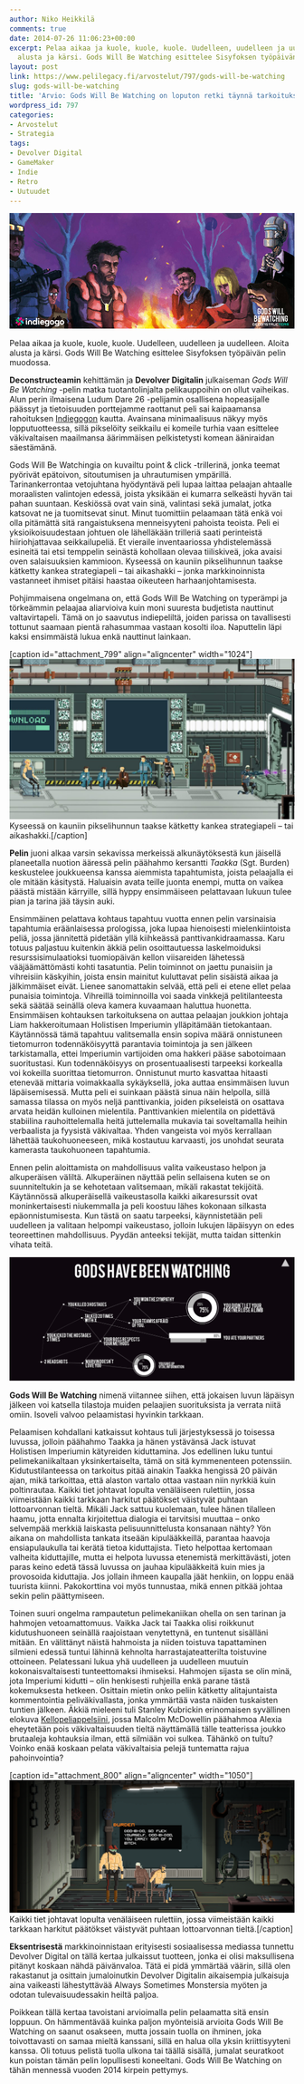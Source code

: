 ```yaml
---
author: Niko Heikkilä
comments: true
date: 2014-07-26 11:06:23+00:00
excerpt: Pelaa aikaa ja kuole, kuole, kuole. Uudelleen, uudelleen ja uudelleen. Aloita
  alusta ja kärsi. Gods Will Be Watching esittelee Sisyfoksen työpäivän pelin muodossa.
layout: post
link: https://www.pelilegacy.fi/arvostelut/797/gods-will-be-watching
slug: gods-will-be-watching
title: 'Arvio: Gods Will Be Watching on loputon retki täynnä tarkoituksetonta kuolemaa'
wordpress_id: 797
categories:
- Arvostelut
- Strategia
tags:
- Devolver Digital
- GameMaker
- Indie
- Retro
- Uutuudet
---
```


[![Gods Will Be Watching](/uploads/2014/07/gods_will_be_watching1.png)](/uploads/2014/07/gods_will_be_watching1.png)



Pelaa aikaa ja kuole, kuole, kuole. Uudelleen, uudelleen ja uudelleen. Aloita alusta ja kärsi. Gods Will Be Watching esittelee Sisyfoksen työpäivän pelin muodossa.



**Deconstructeamin** kehittämän ja **Devolver Digitalin** julkaiseman _Gods Will Be Watching_ -pelin matka tuotantolinjalta pelikauppoihin on ollut vaiheikas. Alun perin ilmaisena Ludum Dare 26 -pelijamin osallisena hopeasijalle päässyt ja tietoisuuden porttejamme raottanut peli sai kaipaamansa rahoituksen [Indiegogon](https://www.indiegogo.com/projects/gods-will-be-watching) kautta. Avainsana minimaalisuus näkyy myös lopputuotteessa, sillä pikselöity seikkailu ei komeile turhia vaan esittelee väkivaltaisen maailmansa äärimmäisen pelkistetysti komean ääniraidan säestämänä.

Gods Will Be Watchingia on kuvailtu point & click -trillerinä, jonka teemat pyörivät epätoivon, sitoutumisen ja uhrautumisen ympärillä. Tarinankerrontaa vetojuhtana hyödyntävä peli lupaa laittaa pelaajan ahtaalle moraalisten valintojen edessä, joista yksikään ei kumarra selkeästi hyvän tai pahan suuntaan. Keskiössä ovat vain sinä, valintasi sekä jumalat, jotka katsovat ne ja tuomitsevat sinut. Minut tuomittiin pelaamaan tätä enkä voi olla pitämättä sitä rangaistuksena menneisyyteni pahoista teoista. Peli ei yksioikoisuudestaan johtuen ole lähelläkään trilleriä saati perinteistä hiiriohjattavaa seikkailupeliä. Et vieraile inventaariossa yhdistelemässä esineitä tai etsi temppelin seinästä kohollaan olevaa tiiliskiveä, joka avaisi oven salaisuuksien kammioon. Kyseessä on kauniin pikselihunnun taakse kätketty kankea strategiapeli – tai aikashakki – jonka markkinoinnista vastanneet ihmiset pitäisi haastaa oikeuteen harhaanjohtamisesta.

Pohjimmaisena ongelmana on, että Gods Will Be Watching on typerämpi ja törkeämmin pelaajaa aliarvioiva kuin moni suuresta budjetista nauttinut valtavirtapeli. Tämä on jo saavutus indiepeliltä, joiden parissa on tavallisesti tottunut saamaan pientä rahasummaa vastaan kosolti iloa. Naputtelin läpi kaksi ensimmäistä lukua enkä nauttinut lainkaan.

[caption id="attachment_799" align="aligncenter" width="1024"][![Gods Will Be Watching](/uploads/2014/07/gods_will_be_watching2.jpg)](/uploads/2014/07/gods_will_be_watching2.jpg) Kyseessä on kauniin pikselihunnun taakse kätketty kankea strategiapeli – tai aikashakki.[/caption]

**Pelin** juoni alkaa varsin sekavissa merkeissä alkunäytöksestä kun jäisellä planeetalla nuotion ääressä pelin päähahmo kersantti _Taakka_ (Sgt. Burden) keskustelee joukkueensa kanssa aiemmista tapahtumista, joista pelaajalla ei ole mitään käsitystä. Haluaisin avata teille juonta enempi, mutta on vaikea päästä mistään kärryille, sillä hyppy ensimmäiseen pelattavaan lukuun tulee pian ja tarina jää täysin auki.

Ensimmäinen pelattava kohtaus tapahtuu vuotta ennen pelin varsinaisia tapahtumia eräänlaisessa prologissa, joka lupaa hienoisesti mielenkiintoista peliä, jossa jännitettä pidetään yllä kiihkeässä panttivankidraamassa. Karu totuus paljastuu kuitenkin äkkiä pelin osoittautuessa laskelmoiduksi resurssisimulaatioksi tuomiopäivän kellon viisareiden lähetessä vääjäämättömästi kohti tasatuntia. Pelin toiminnot on jaettu punaisiin ja vihreisiin käskyihin, joista ensin mainitut kuluttavat pelin sisäistä aikaa ja jälkimmäiset eivät. Lienee sanomattakin selvää, että peli ei etene ellet pelaa punaisia toimintoja. Vihreillä toiminnoilla voi saada vinkkejä pelitilanteesta sekä säätää seinällä oleva kamera kuvaamaan haluttua huonetta. Ensimmäisen kohtauksen tarkoituksena on auttaa pelaajan joukkion johtaja Liam hakkeroitumaan Holistisen Imperiumin ylläpitämään tietokantaan. Käytännössä tämä tapahtuu valitsemalla ensin sopiva määrä onnistuneen tietomurron todennäköisyyttä parantavia toimintoja ja sen jälkeen tarkistamalla, ettei Imperiumin vartijoiden oma hakkeri pääse sabotoimaan suoritustasi. Kun todennäköisyys on prosentuaalisesti tarpeeksi korkealla voi kokeilla suorittaa tietomurron. Onnistunut murto kasvattaa hitaasti etenevää mittaria voimakkaalla sykäyksellä, joka auttaa ensimmäisen luvun läpäisemisessä. Mutta peli ei suinkaan päästä sinua näin helpolla, sillä samassa tilassa on myös neljä panttivankia, joiden pikseleistä on osattava arvata heidän kulloinen mielentila. Panttivankien mielentila on pidettävä stabiilina rauhoittelemalla heitä juttelemalla mukavia tai soveltamalla heihin verbaalista ja fyysistä väkivaltaa. Yhden vangeista voi myös kerrallaan lähettää taukohuoneeseen, mikä kostautuu karvaasti, jos unohdat seurata kamerasta taukohuoneen tapahtumia.

Ennen pelin aloittamista on mahdollisuus valita vaikeustaso helpon ja alkuperäisen väliltä. Alkuperäinen näyttää pelin sellaisena kuten se on suunniteltukin ja se kehotetaan valitsemaan, mikäli rakastat tekijöitä. Käytännössä alkuperäisellä vaikeustasolla kaikki aikaresurssit ovat moninkertaisesti niukemmalla ja peli koostuu lähes kokonaan silkasta epäonnistumisesta. Kun tästä on saatu tarpeeksi, käynnistetään peli uudelleen ja valitaan helpompi vaikeustaso, jolloin lukujen läpäisyyn on edes teoreettinen mahdollisuus. Pyydän anteeksi tekijät, mutta taidan sittenkin vihata teitä.

[![Gods Have Been Watching](/uploads/2014/07/gods_have_been_watching.png)](/uploads/2014/07/gods_have_been_watching.png)

**Gods Will Be Watching** nimenä viitannee siihen, että jokaisen luvun läpäisyn jälkeen voi katsella tilastoja muiden pelaajien suorituksista ja verrata niitä omiin. Isoveli valvoo pelaamistasi hyvinkin tarkkaan.

Pelaamisen kohdallani katkaissut kohtaus tuli järjestyksessä jo toisessa luvussa, jolloin päähahmo Taakka ja hänen ystävänsä Jack istuvat Holistisen Imperiumin kätyreiden kiduttamina. Jos edellinen luku tuntui pelimekaniikaltaan yksinkertaiselta, tämä on sitä kymmenenteen potenssiin. Kidutustilanteessa on tarkoitus pitää ainakin Taakka hengissä 20 päivän ajan, mikä tarkoittaa, että alaston vartalo ottaa vastaan niin nyrkkiä kuin poltinrautaa. Kaikki tiet johtavat lopulta venäläiseen rulettiin, jossa viimeistään kaikki tarkkaan harkitut päätökset väistyvät puhtaan lottoarvonnan tieltä. Mikäli Jack sattuu kuolemaan, tulee hänen tilalleen haamu, jotta ennalta kirjoitettua dialogia ei tarvitsisi muuttaa – onko selvempää merkkiä laiskasta pelisuunnittelusta konsanaan nähty? Yön aikana on mahdollista tankata itseään kipulääkkeillä, parantaa haavoja ensiapulaukulla tai kerätä tietoa kiduttajista. Tieto helpottaa kertomaan valheita kiduttajille, mutta ei helpota luvussa etenemistä merkittävästi, joten paras keino edetä tässä luvussa on jauhaa kipulääkkeitä kuin mies ja provosoida kiduttajia. Jos jollain ihmeen kaupalla jäät henkiin, on loppu enää tuurista kiinni. Pakokorttina voi myös tunnustaa, mikä ennen pitkää johtaa sekin pelin päättymiseen.

Toinen suuri ongelma rampautetun pelimekaniikan ohella on sen tarinan ja hahmojen vetoamattomuus. Vaikka Jack tai Taakka olisi roikkunut kidutushuoneen seinällä raajoistaan venytettynä, en tuntenut sisälläni mitään. En välittänyt näistä hahmoista ja niiden toistuva tapattaminen silmieni edessä tuntui lähinnä kehnolta harrastajateatterilta toistuvine ottoineen. Pelatessani lukua yhä uudelleen ja uudelleen muutuin kokonaisvaltaisesti tunteettomaksi ihmiseksi. Hahmojen sijasta se olin minä, jota Imperiumi kidutti – olin henkisesti ruhjeilla enkä parane tästä kokemuksesta hetkeen. Osittain mietin onko peliin kätketty alitajuntaista kommentointia peliväkivallasta, jonka ymmärtää vasta näiden tuskaisten tuntien jälkeen. Äkkiä mieleeni tuli Stanley Kubrickin erinomaisen syvällinen elokuva [Kellopeliappelsiini](http://www.imdb.com/title/tt0066921/?ref_=fn_al_tt_1), jossa Malcolm McDowellin päähahmoa Alexia eheytetään pois väkivaltaisuuden tieltä näyttämällä tälle teatterissa joukko brutaaleja kohtauksia ilman, että silmiään voi sulkea. Tähänkö on tultu? Voinko enää koskaan pelata väkivaltaisia pelejä tuntematta rajua pahoinvointia?

[caption id="attachment_800" align="aligncenter" width="1050"][![Gods Will Be Watching](/uploads/2014/07/gods_will_be_watching3.png)](/uploads/2014/07/gods_will_be_watching3.png) Kaikki tiet johtavat lopulta venäläiseen rulettiin, jossa viimeistään kaikki tarkkaan harkitut päätökset väistyvät puhtaan lottoarvonnan tieltä.[/caption]

**Eksentrisestä** markkinoinnistaan erityisesti sosiaalisessa mediassa tunnettu Devolver Digital on tällä kertaa julkaissut tuotteen, jonka ei olisi maksullisena pitänyt koskaan nähdä päivänvaloa. Tätä ei pidä ymmärtää väärin, sillä olen rakastanut ja osittain jumaloinutkin Devolver Digitalin aikaisempia julkaisuja aina vaikeasti lähestyttävää Always Sometimes Monstersia myöten ja odotan tulevaisuudessakin heiltä paljoa.

Poikkean tällä kertaa tavoistani arvioimalla pelin pelaamatta sitä ensin loppuun. On hämmentävää kuinka paljon myönteisiä arvioita Gods Will Be Watching on saanut osakseen, mutta jossain tuolla on ihminen, joka toivottavasti on samaa mieltä kanssani, sillä en halua olla yksin kriittisyyteni kanssa. Oli totuus pelistä tuolla ulkona tai täällä sisällä, jumalat seuratkoot kun poistan tämän pelin lopullisesti koneeltani. Gods Will Be Watching on tähän mennessä vuoden 2014 kirpein pettymys.
